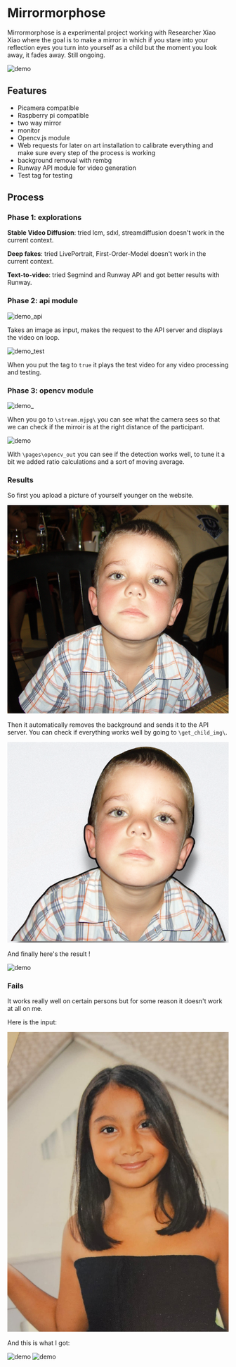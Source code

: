 # Mirrormorphose

Mirrormorphose is a experimental project working with Researcher Xiao Xiao where the goal is to make a mirror in which if you stare into your reflection eyes you turn into yourself as a child but the moment you look away, it fades away. Still ongoing.

![demo](./assets/readme/demo.gif)

## Features

- Picamera compatible
- Raspberry pi compatible
- two way mirror
- monitor
- Opencv.js module
- Web requests for later on art installation to calibrate everything and make sure every step of the process is working
- background removal with rembg
- Runway API module for video generation
- Test tag for testing 

## Process

### Phase 1: explorations

**Stable Video Diffusion**: tried lcm, sdxl, streamdiffusion doesn't work in the current context.

**Deep fakes**: tried LivePortrait, First-Order-Model doesn't work in the current context.

**Text-to-video**: tried Segmind and Runway API and got better results with Runway.

### Phase 2: api module

![demo_api](./assets/readme/api.gif)

Takes an image as input, makes the request to the API server and displays the video on loop.


![demo_test](./assets/readme/apitest.gif)

When you put the tag to ```true``` it plays the test video for any video processing and testing.

### Phase 3: opencv module

![demo_](./assets/readme/stream.gif)

When you go to ```\stream.mjpg\``` you can see what the camera sees so that we can check if the mirroir is at the right distance of the participant.

![demo](./assets/readme/opencv.gif)

With ```\pages\opencv_out``` you can see if the detection works well, to tune it a bit we added ratio calculations and a sort of moving average.

### Results

So first you apload a picture of yourself younger on the website.

![demo](./assets/readme/stan.png)

Then it automatically removes the background and sends it to the API server. You can check if everything works well by going to ```\get_child_img\```.

![demo](./assets/readme/bgrm.png)

And finally here's the result !

![demo](./assets/readme/demo.gif)

### Fails

It works really well on certain persons but for some reason it doesn't work at all on me.

Here is the input:

![demo](./assets/readme/me.jpeg)

And this is what I got:

![demo](./assets/readme/fail2.gif)
![demo](./assets/readme/fail.gif)
